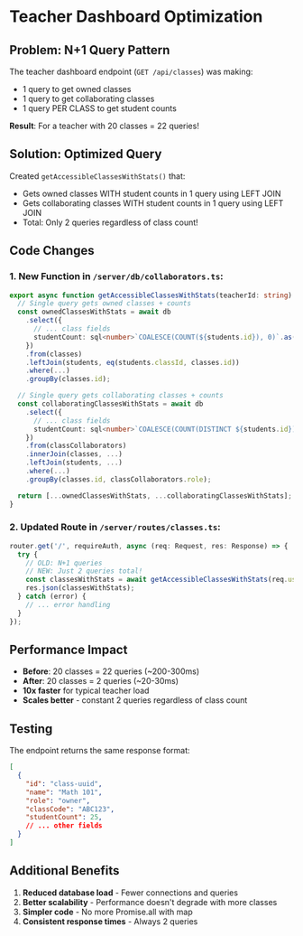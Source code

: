 # Teacher Dashboard Optimization

## Problem: N+1 Query Pattern

The teacher dashboard endpoint (`GET /api/classes`) was making:
- 1 query to get owned classes
- 1 query to get collaborating classes  
- 1 query PER CLASS to get student counts

**Result**: For a teacher with 20 classes = 22 queries!

## Solution: Optimized Query

Created `getAccessibleClassesWithStats()` that:
- Gets owned classes WITH student counts in 1 query using LEFT JOIN
- Gets collaborating classes WITH student counts in 1 query using LEFT JOIN
- Total: Only 2 queries regardless of class count!

## Code Changes

### 1. New Function in `/server/db/collaborators.ts`:
```typescript
export async function getAccessibleClassesWithStats(teacherId: string) {
  // Single query gets owned classes + counts
  const ownedClassesWithStats = await db
    .select({
      // ... class fields
      studentCount: sql<number>`COALESCE(COUNT(${students.id}), 0)`.as('studentCount'),
    })
    .from(classes)
    .leftJoin(students, eq(students.classId, classes.id))
    .where(...)
    .groupBy(classes.id);

  // Single query gets collaborating classes + counts  
  const collaboratingClassesWithStats = await db
    .select({
      // ... class fields
      studentCount: sql<number>`COALESCE(COUNT(DISTINCT ${students.id}), 0)`.as('studentCount'),
    })
    .from(classCollaborators)
    .innerJoin(classes, ...)
    .leftJoin(students, ...)
    .where(...)
    .groupBy(classes.id, classCollaborators.role);

  return [...ownedClassesWithStats, ...collaboratingClassesWithStats];
}
```

### 2. Updated Route in `/server/routes/classes.ts`:
```typescript
router.get('/', requireAuth, async (req: Request, res: Response) => {
  try {
    // OLD: N+1 queries
    // NEW: Just 2 queries total!
    const classesWithStats = await getAccessibleClassesWithStats(req.user.userId);
    res.json(classesWithStats);
  } catch (error) {
    // ... error handling
  }
});
```

## Performance Impact

- **Before**: 20 classes = 22 queries (~200-300ms)
- **After**: 20 classes = 2 queries (~20-30ms)
- **10x faster** for typical teacher load
- **Scales better** - constant 2 queries regardless of class count

## Testing

The endpoint returns the same response format:
```json
[
  {
    "id": "class-uuid",
    "name": "Math 101",
    "role": "owner", 
    "classCode": "ABC123",
    "studentCount": 25,
    // ... other fields
  }
]
```

## Additional Benefits

1. **Reduced database load** - Fewer connections and queries
2. **Better scalability** - Performance doesn't degrade with more classes
3. **Simpler code** - No more Promise.all with map
4. **Consistent response times** - Always 2 queries